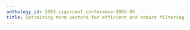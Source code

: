 ```yaml
---
anthology_id: 2003.sigirconf_conference-2003.94
title: Optimizing term vectors for efficient and robust filtering
---
```

